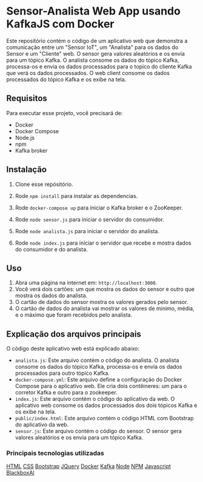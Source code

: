 # Sensor-Analista Web App usando KafkaJS com Docker

Este repositório contém o código de um aplicativo web que demonstra a comunicação entre um "Sensor IoT", um "Analista" para os dados do Sensor e um "Cliente" web. 
O sensor gera valores aleatórios e os envia para um tópico Kafka. 
O analista consome os dados do tópico Kafka, processa-os e envia os dados processados ​​para o topico do cliente Kafka que verá os dados processados. 
O web client consome os dados processados ​​do tópico Kafka e os exibe na tela.

## Requisitos

Para executar esse projeto, você precisará de:

* Docker
* Docker Compose
* Node.js
* npm
* Kafka broker

## Instalação

1. Clone esse repósitório.
2. Rode `npm install` para instalar as dependencias.
3. Rode `docker-compose up` para iniciar o Kafka broker e o ZooKeeper.

4. Rode `node sensor.js` para iniciar o servidor do consumidor.
5. Rode `node analista.js` para iniciar o servidor do analista.
6. Rode `node index.js` para iniciar o servidor que recebe e mostra dados do consumidor e do analista.

## Uso

1. Abra uma página na internet em: `http://localhost:3000`.
2. Você verá dois cartões: um que mostra os dados do sensor e outro que mostra os dados do analista.
3. O cartão de dados do sensor mostra os valores gerados pelo sensor.
4. O cartão de dados do analista vai mostrar os valores de minimo, média, e o máximo que foram recebidos pelo analista.

## Explicação dos arquivos principais

O código deste aplicativo web está explicado abaixo:

* `analista.js`: Este arquivo contém o código do analista. O analista consome os dados do tópico Kafka, processa-os e envia os dados processados ​​para outro tópico Kafka.
* `docker-compose.yml`: Este arquivo define a configuração do Docker Compose para o aplicativo web. Ele cria dois contêineres: um para o corretor Kafka e outro para o zookeeper.
* `index.js`: Este arquivo contém o código do aplicativo da web. O aplicativo web consome os dados processados ​​dos dois tópicos Kafka e os exibe na tela.
* `public/index.html`: Este arquivo contém o código HTML com Bootstrap do aplicativo da web.
* `sensor.js`: Este arquivo contém o código do sensor. O sensor gera valores aleatórios e os envia para um tópico Kafka.

### Principais tecnologias utilizadas

[HTML](https://developer.mozilla.org/pt-BR/docs/Web/HTML)
[CSS](https://developer.mozilla.org/pt-BR/docs/Web/CSS)
[Bootstrap](https://getbootstrap.com/)
[JQuery](https://jquery.com/)
[Docker](https://www.docker.com/)
[Kafka](https://kafka.apache.org/)
[Node](https://nodejs.org/en)
[NPM](https://www.npmjs.com/)
[Javascript](https://developer.mozilla.org/pt-BR/docs/Web/JavaScript)
[BlackboxAI](https://www.useblackbox.ai)